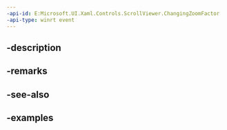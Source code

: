 ```yaml
---
-api-id: E:Microsoft.UI.Xaml.Controls.ScrollViewer.ChangingZoomFactor
-api-type: winrt event
---
```


## -description

## -remarks

## -see-also

## -examples

